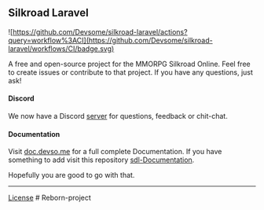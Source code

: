 ## Silkroad Laravel

![https://github.com/Devsome/silkroad-laravel/actions?query=workflow%3ACI](https://github.com/Devsome/silkroad-laravel/workflows/CI/badge.svg)

A free and open-source project for the MMORPG Silkroad Online.
Feel free to create issues or contribute to that project. If you have any questions, just ask!

#### Discord
We now have a Discord [server](https://discord.gg/MNjY4By) for questions, feedback or chit-chat.

#### Documentation

Visit [doc.devso.me](https://doc.devso.me) for a full complete Documentation. If you have something to add visit this repository [sdl-Documentation](https://github.com/Devsome/sdl-Documentation/).

Hopefully you are good to go with that. 
<hr>     

[License](/LICENSE)
#   R e b o r n - p r o j e c t  
 